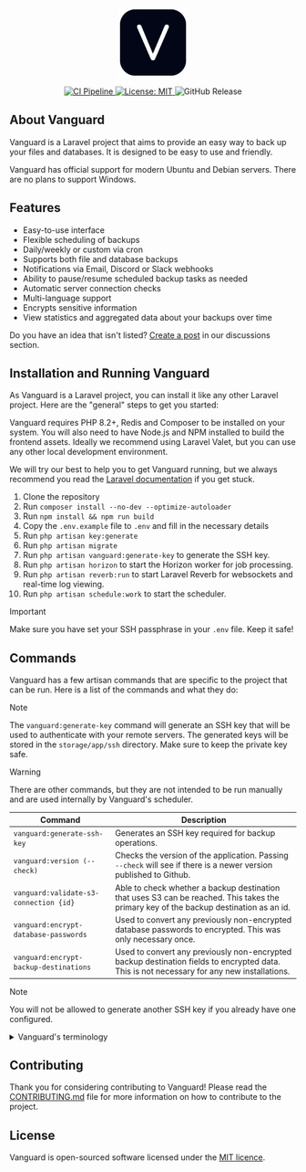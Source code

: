 <p align="center"><img src="https://raw.githubusercontent.com/vanguardbackup/assets/main/icon-200.png" width="120" alt="Vanguard Logo"></p>

<p align="center">
  <a href="https://github.com/vanguardbackup/vanguard/actions/workflows/main-ci.yml">
    <img src="https://github.com/vanguardbackup/vanguard/actions/workflows/main-ci.yml/badge.svg?branch=main" alt="CI Pipeline">
  </a>
  <a href="https://opensource.org/licenses/MIT">
    <img src="https://img.shields.io/badge/License-MIT-yellow.svg" alt="License: MIT">
  </a>
  <img src="https://img.shields.io/github/v/release/vanguardbackup/vanguard" alt="GitHub Release">
</p>

## About Vanguard

Vanguard is a Laravel project that aims to provide an easy way to back up your files and databases. It is designed to be easy to use and friendly.  

Vanguard has official support for modern Ubuntu and Debian servers. There are no plans to support Windows. 

## Features

- Easy-to-use interface
- Flexible scheduling of backups
- Daily/weekly or custom via cron
- Supports both file and database backups
- Notifications via Email, Discord or Slack webhooks
- Ability to pause/resume scheduled backup tasks as needed
- Automatic server connection checks
- Multi-language support
- Encrypts sensitive information
- View statistics and aggregated data about your backups over time

Do you have an idea that isn't listed? [Create a post](https://github.com/vanguardbackup/vanguard/discussions/new?category=ideas) in our discussions section.

## Installation and Running Vanguard
As Vanguard is a Laravel project, you can install it like any other Laravel project. Here are the "general" steps to get you started:

Vanguard requires PHP 8.2+, Redis and Composer to be installed on your system. You will also need to have Node.js and NPM installed to build the frontend assets. Ideally we recommend using Laravel Valet, but you can use any other local development environment.

We will try our best to help you to get Vanguard running, but we always recommend you read the [Laravel documentation](https://laravel.com/docs/11.x/installation) if you get stuck.
1. Clone the repository
2. Run `composer install --no-dev --optimize-autoloader`
3. Run `npm install && npm run build`
4. Copy the `.env.example` file to `.env` and fill in the necessary details
5. Run `php artisan key:generate`
6. Run `php artisan migrate`
7. Run `php artisan vanguard:generate-key` to generate the SSH key.
8. Run `php artisan horizon` to start the Horizon worker for job processing.
9. Run `php artisan reverb:run` to start Laravel Reverb for websockets and real-time log viewing.
10. Run `php artisan schedule:work` to start the scheduler.

> [!IMPORTANT]
> Make sure you have set your SSH passphrase in your `.env` file. Keep it safe!

## Commands

Vanguard has a few artisan commands that are specific to the project that can be run. Here is a list of the commands and what they do:

> [!NOTE]
> The `vanguard:generate-key`
command will generate an SSH key that will be used to authenticate with your remote servers. The generated keys will be stored in the `storage/app/ssh` directory. Make sure to keep the private key safe.

> [!WARNING]
> There are other commands, but they are not intended to be run manually and are used internally by Vanguard's scheduler.

| Command                                | Description                                                                                                                                |
|----------------------------------------|--------------------------------------------------------------------------------------------------------------------------------------------|
| `vanguard:generate-ssh-key`            | Generates an SSH key required for backup operations.                                                                                       |
| `vanguard:version (--check)`           | Checks the version of the application. Passing `--check` will see if there is a newer version published to Github.                         |
| `vanguard:validate-s3-connection {id}` | Able to check whether a backup destination that uses S3 can be reached. This takes the primary key of the backup destination as an id.     |
| `vanguard:encrypt-database-passwords`  | Used to convert any previously non-encrypted database passwords to encrypted. This was only necessary once.                                |
| `vanguard:encrypt-backup-destinations` | Used to convert any previously non-encrypted backup destination fields to encrypted data. This is not necessary for any new installations. |

> [!NOTE]
> You will not be allowed to generate another SSH key if you already have one configured.


<details>
<summary>Vanguard's terminology</summary>

## Terminology

### Backup Tasks

Backup Tasks are where you define your directory paths pointing to your backup, the times you wish the content to be backed up and where you would like it to be backed up to

### Backup Destinations

Backup Destinations are where you define destinations for your data once it has been backed up. This could be on an S3 bucket or perhaps on the same server just in another directory. The choice is yours.

### Remote Servers

Remote Servers are the Linux servers that hold the data you want to back up.
</details>

## Contributing

Thank you for considering contributing to Vanguard! Please read the [CONTRIBUTING.md](CONTRIBUTING.md) file for more information on how to contribute to the project.

## License

Vanguard is open-sourced software licensed under the [MIT licence](https://opensource.org/licenses/MIT).
